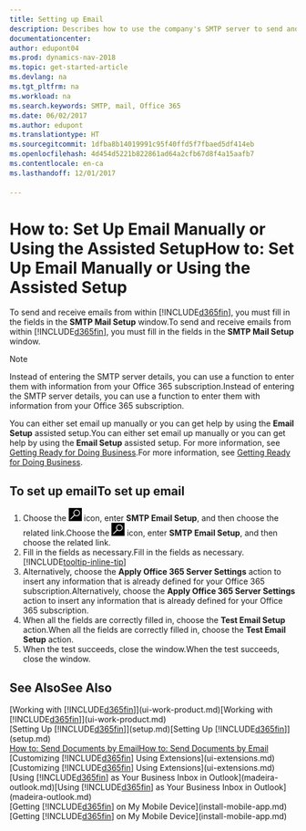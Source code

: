 ```yaml
---
title: Setting up Email
description: Describes how to use the company's SMTP server to send and receive email messages within Dynamics NAV, or alternatively how to use the email server settings created with the Office 365 subscription.
documentationcenter: 
author: edupont04
ms.prod: dynamics-nav-2018
ms.topic: get-started-article
ms.devlang: na
ms.tgt_pltfrm: na
ms.workload: na
ms.search.keywords: SMTP, mail, Office 365
ms.date: 06/02/2017
ms.author: edupont
ms.translationtype: HT
ms.sourcegitcommit: 1dfba8b14019991c95f40ffd5f7fbaed5df414eb
ms.openlocfilehash: 4d454d5221b822861ad64a2cfb67d8f4a15aafb7
ms.contentlocale: en-ca
ms.lasthandoff: 12/01/2017

---
```

# <a name="how-to-set-up-email-manually-or-using-the-assisted-setup"></a><span data-ttu-id="d0732-103">How to: Set Up Email Manually or Using the Assisted Setup</span><span class="sxs-lookup"><span data-stu-id="d0732-103">How to: Set Up Email Manually or Using the Assisted Setup</span></span>
<span data-ttu-id="d0732-104">To send and receive emails from within [!INCLUDE[d365fin](includes/d365fin_md.md)], you must fill in the fields in the **SMTP Mail Setup** window.</span><span class="sxs-lookup"><span data-stu-id="d0732-104">To send and receive emails from within [!INCLUDE[d365fin](includes/d365fin_md.md)], you must fill in the fields in the **SMTP Mail Setup** window.</span></span>

> [!NOTE]  
>   <span data-ttu-id="d0732-105">Instead of entering the SMTP server details, you can use a function to enter them with information from your Office 365 subscription.</span><span class="sxs-lookup"><span data-stu-id="d0732-105">Instead of entering the SMTP server details, you can use a function to enter them with information from your Office 365 subscription.</span></span>

<span data-ttu-id="d0732-106">You can either set email up manually or you can get help by using the **Email Setup** assisted setup.</span><span class="sxs-lookup"><span data-stu-id="d0732-106">You can either set email up manually or you can get help by using the **Email Setup** assisted setup.</span></span> <span data-ttu-id="d0732-107">For more information, see [Getting Ready for Doing Business](ui-get-ready-business.md).</span><span class="sxs-lookup"><span data-stu-id="d0732-107">For more information, see [Getting Ready for Doing Business](ui-get-ready-business.md).</span></span>  

## <a name="to-set-up-email"></a><span data-ttu-id="d0732-108">To set up email</span><span class="sxs-lookup"><span data-stu-id="d0732-108">To set up email</span></span>
1. <span data-ttu-id="d0732-109">Choose the ![Search for Page or Report](media/ui-search/search_small.png "Search for Page or Report icon") icon, enter **SMTP Email Setup**, and then choose the related link.</span><span class="sxs-lookup"><span data-stu-id="d0732-109">Choose the ![Search for Page or Report](media/ui-search/search_small.png "Search for Page or Report icon") icon, enter **SMTP Email Setup**, and then choose the related link.</span></span>
2. <span data-ttu-id="d0732-110">Fill in the fields as necessary.</span><span class="sxs-lookup"><span data-stu-id="d0732-110">Fill in the fields as necessary.</span></span> [!INCLUDE[tooltip-inline-tip](includes/tooltip-inline-tip_md.md)]
3. <span data-ttu-id="d0732-111">Alternatively, choose the **Apply Office 365 Server Settings** action to insert any information that is already defined for your Office 365 subscription.</span><span class="sxs-lookup"><span data-stu-id="d0732-111">Alternatively, choose the **Apply Office 365 Server Settings** action to insert any information that is already defined for your Office 365 subscription.</span></span>
4. <span data-ttu-id="d0732-112">When all the fields are correctly filled in, choose the **Test Email Setup** action.</span><span class="sxs-lookup"><span data-stu-id="d0732-112">When all the fields are correctly filled in, choose the **Test Email Setup** action.</span></span>
5. <span data-ttu-id="d0732-113">When the test succeeds, close the window.</span><span class="sxs-lookup"><span data-stu-id="d0732-113">When the test succeeds, close the window.</span></span>

## <a name="see-also"></a><span data-ttu-id="d0732-114">See Also</span><span class="sxs-lookup"><span data-stu-id="d0732-114">See Also</span></span>  
<span data-ttu-id="d0732-115">[Working with [!INCLUDE[d365fin](includes/d365fin_md.md)]](ui-work-product.md)</span><span class="sxs-lookup"><span data-stu-id="d0732-115">[Working with [!INCLUDE[d365fin](includes/d365fin_md.md)]](ui-work-product.md)</span></span>  
<span data-ttu-id="d0732-116">[Setting Up [!INCLUDE[d365fin](includes/d365fin_md.md)]](setup.md)</span><span class="sxs-lookup"><span data-stu-id="d0732-116">[Setting Up [!INCLUDE[d365fin](includes/d365fin_md.md)]](setup.md)</span></span>  
[<span data-ttu-id="d0732-117">How to: Send Documents by Email</span><span class="sxs-lookup"><span data-stu-id="d0732-117">How to: Send Documents by Email</span></span>](ui-how-send-documents-email.md)  
<span data-ttu-id="d0732-118">[Customizing [!INCLUDE[d365fin](includes/d365fin_md.md)] Using Extensions](ui-extensions.md)</span><span class="sxs-lookup"><span data-stu-id="d0732-118">[Customizing [!INCLUDE[d365fin](includes/d365fin_md.md)] Using Extensions](ui-extensions.md)</span></span>  
<span data-ttu-id="d0732-119">[Using [!INCLUDE[d365fin](includes/d365fin_md.md)] as Your Business Inbox in Outlook](madeira-outlook.md)</span><span class="sxs-lookup"><span data-stu-id="d0732-119">[Using [!INCLUDE[d365fin](includes/d365fin_md.md)] as Your Business Inbox in Outlook](madeira-outlook.md)</span></span>  
<span data-ttu-id="d0732-120">[Getting [!INCLUDE[d365fin](includes/d365fin_md.md)] on My Mobile Device](install-mobile-app.md)</span><span class="sxs-lookup"><span data-stu-id="d0732-120">[Getting [!INCLUDE[d365fin](includes/d365fin_md.md)] on My Mobile Device](install-mobile-app.md)</span></span>


